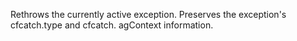 Rethrows the currently active exception. Preserves the exception's cfcatch.type and cfcatch.
  agContext information.